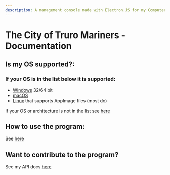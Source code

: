 ```yaml
---
description: A management console made with Electron.JS for my Computer Science A-Level
---
```


# The City of Truro Mariners - Documentation

## Is my OS supported?:

### If your OS is in the list below it is supported:

* [Windows](./windows "Windows Docs") 32/64 bit
* [macOS](./macos "macOS Docs")
* [Linux](./linux "Linux Docs") that supports AppImage files (most do)

If your OS or architecture is not in the list see [here](./unsupported "Unsupported OS")

## How to use the program:

See [here](./how-to-use)

## Want to contribute to the program?

See my API docs [here](./api-docs)